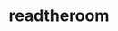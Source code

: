 ---
type: "project"
title: "readtheroom"
github: "https://github.com/alexhan01/readtheroom.git"
description: "hello"
tags:
- test0
- test1
- test2
---